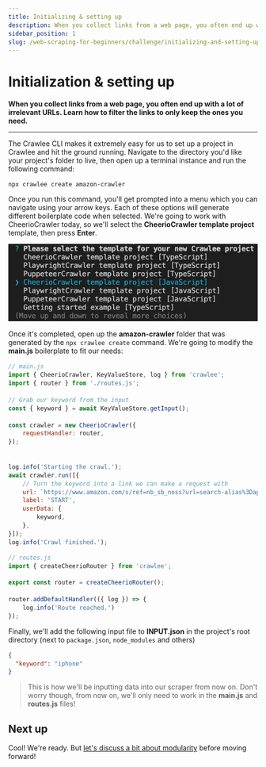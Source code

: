 ```yaml
---
title: Initializing & setting up
description: When you collect links from a web page, you often end up with a lot of irrelevant URLs. Learn how to filter the links to only keep the ones you need.
sidebar_position: 1
slug: /web-scraping-for-beginners/challenge/initializing-and-setting-up
---
```


# Initialization & setting up

**When you collect links from a web page, you often end up with a lot of irrelevant URLs. Learn how to filter the links to only keep the ones you need.**

---

The Crawlee CLI makes it extremely easy for us to set up a project in Crawlee and hit the ground running. Navigate to the directory you'd like your project's folder to live, then open up a terminal instance and run the following command:

```shell
npx crawlee create amazon-crawler
```

Once you run this command, you'll get prompted into a menu which you can navigate using your arrow keys. Each of these options will generate different boilerplate code when selected. We're going to work with CheerioCrawler today, so we'll select the **CheerioCrawler template project** template, then press **Enter**.

![Crawlee CLI "create" command](./images/crawlee-create.webp)

Once it's completed, open up the **amazon-crawler** folder that was generated by the `npx crawlee create` command. We're going to modify the **main.js** boilerplate to fit our needs:

```js
// main.js
import { CheerioCrawler, KeyValueStore, log } from 'crawlee';
import { router } from './routes.js';

// Grab our keyword from the input
const { keyword } = await KeyValueStore.getInput();

const crawler = new CheerioCrawler({
    requestHandler: router,
});


log.info('Starting the crawl.');
await crawler.run([{
    // Turn the keyword into a link we can make a request with
    url: `https://www.amazon.com/s/ref=nb_sb_noss?url=search-alias%3Daps&field-keywords=${keyword}`,
    label: 'START',
    userData: {
        keyword,
    },    
}]);
log.info('Crawl finished.');
```

```js
// routes.js
import { createCheerioRouter } from 'crawlee';

export const router = createCheerioRouter();

router.addDefaultHandler(({ log }) => {
    log.info('Route reached.')
});
```

Finally, we'll add the following input file to **INPUT.json** in the project's root directory (next to `package.json`, `node_modules` and others)

```json
{
  "keyword": "iphone"
}
```

> This is how we'll be inputting data into our scraper from now on. Don't worry though, from now on, we'll only need  to work in the **main.js** and **routes.js** files!

## [](#next) Next up

Cool! We're ready. But [let's discuss a bit about modularity](./modularity.md) before moving forward!
